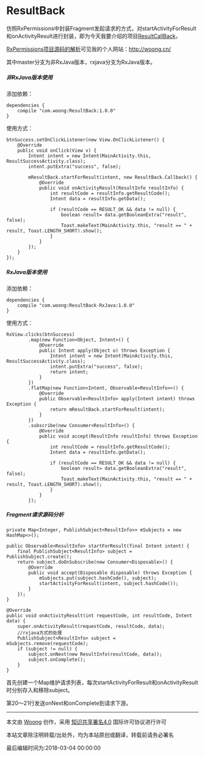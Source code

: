 # ResultBack

仿照RxPermissions中封装Fragment发起请求的方式，对startActivityForResult和onActivityResult进行封装，即为今天我要介绍的项目[ResultCallBack](https://github.com/j1406493495/ResultBack)，

[RxPermissions项目源码的解析](http://woong.cn/2018/03/04/RxPermissions%E5%BC%95%E5%8F%91%E7%9A%84%E8%A1%80%E6%A1%88-onActivityResult%E5%B0%81%E8%A3%85.html)可见我的个人网站：http://woong.cn/

其中master分支为非RxJava版本，rxjava分支为RxJava版本。

##### 非RxJava版本使用

添加依赖：

```
dependencies {
    compile "com.woong:ResultBack:1.0.0"
}
```

使用方式：

```
btnSuccess.setOnClickListener(new View.OnClickListener() {
    @Override
    public void onClick(View v) {
        Intent intent = new Intent(MainActivity.this, ResultSuccessActivity.class);
        intent.putExtra("success", false);

        mResultBack.startForResult(intent, new ResultBack.Callback() {
            @Override
            public void onActivityResult(ResultInfo resultInfo) {
                int resultCode = resultInfo.getResultCode();
                Intent data = resultInfo.getData();

                if (resultCode == RESULT_OK && data != null) {
                    boolean result= data.getBooleanExtra("result", false);
                    Toast.makeText(MainActivity.this, "result == " + result, Toast.LENGTH_SHORT).show();
                }
            }
        });
    }
});
```

##### RxJava版本使用

添加依赖：

```
dependencies {
    compile "com.woong:ResultBack-RxJava:1.0.0"
}
```

使用方式：

```
RxView.clicks(btnSuccess)
        .map(new Function<Object, Intent>() {
            @Override
            public Intent apply(Object o) throws Exception {
                Intent intent = new Intent(MainActivity.this, ResultSuccessActivity.class);
                intent.putExtra("success", false);
                return intent;
            }
        })
        .flatMap(new Function<Intent, Observable<ResultInfo>>() {
            @Override
            public Observable<ResultInfo> apply(Intent intent) throws Exception {
                return mResultBack.startForResult(intent);
            }
        })
        .subscribe(new Consumer<ResultInfo>() {
            @Override
            public void accept(ResultInfo resultInfo) throws Exception {
                int resultCode = resultInfo.getResultCode();
                Intent data = resultInfo.getData();

                if (resultCode == RESULT_OK && data != null) {
                    boolean result= data.getBooleanExtra("result", false);
                    Toast.makeText(MainActivity.this, "result == " + result, Toast.LENGTH_SHORT).show();
                }
            }
        });
```

##### Fragment请求源码分析

```
private Map<Integer, PublishSubject<ResultInfo>> mSubjects = new HashMap<>();

public Observable<ResultInfo> startForResult(final Intent intent) {
    final PublishSubject<ResultInfo> subject = PublishSubject.create();
    return subject.doOnSubscribe(new Consumer<Disposable>() {
        @Override
        public void accept(Disposable disposable) throws Exception {
            mSubjects.put(subject.hashCode(), subject);
            startActivityForResult(intent, subject.hashCode());
        }
    });
}

@Override
public void onActivityResult(int requestCode, int resultCode, Intent data) {
    super.onActivityResult(requestCode, resultCode, data);
    //rxjava方式的处理
    PublishSubject<ResultInfo> subject = mSubjects.remove(requestCode);
    if (subject != null) {
        subject.onNext(new ResultInfo(resultCode, data));
        subject.onComplete();
    }
}
```

首先创建一个Map维护请求列表，每次startActivityForResult和onActivityResult时分别存入和移除subject。

第20～21行发送onNext和onComplete到请求下游。



------

本文由 [Woong](http://woong.com.cn/) 创作，采用 [知识共享署名4.0](https://creativecommons.org/licenses/by/4.0/) 国际许可协议进行许可

本站文章除注明转载/出处外，均为本站原创或翻译，转载前请务必署名

最后编辑时间为:2018-03-04 00:00:00